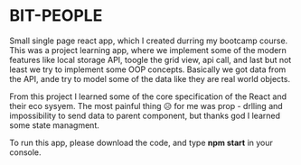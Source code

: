 # BIT-PEOPLE

Small single page react app, which I created durring my bootcamp course. This was a project learning app, where we implement some of the modern features like local storage API,
toogle the grid view, api call, and last but not least we try to implement some OOP concepts. Basically we got data from the API, ande try to model some of the data like
they are real world objects.

From this project I learned some of the core specification of the React and their eco sysyem. The most painful thing 😥 for me was prop - drlling and impossibility to send data
to parent component, but thanks god I learned some state managment.

To run this app, please download the code, and type <b> npm start</b>  in your console.

